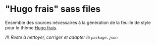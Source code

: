 # "Hugo frais" sass files

Ensemble des sources nécessaires à la génération de la feuille de style pour le thème [Hugo frais](https://github.com/the2ne/hugo-frais).

*/!\ Reste à nettoyer, corriger et adapter le `package.json`*